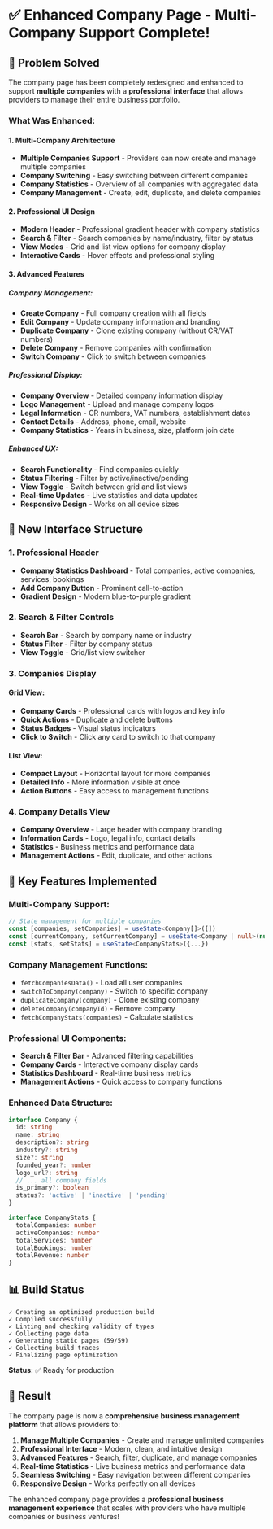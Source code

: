 # ✅ Enhanced Company Page - Multi-Company Support Complete!

## 🎯 **Problem Solved**

The company page has been completely redesigned and enhanced to support **multiple companies** with a **professional interface** that allows providers to manage their entire business portfolio.

### **What Was Enhanced:**

#### **1. Multi-Company Architecture**
- **Multiple Companies Support** - Providers can now create and manage multiple companies
- **Company Switching** - Easy switching between different companies
- **Company Statistics** - Overview of all companies with aggregated data
- **Company Management** - Create, edit, duplicate, and delete companies

#### **2. Professional UI Design**
- **Modern Header** - Professional gradient header with company statistics
- **Search & Filter** - Search companies by name/industry, filter by status
- **View Modes** - Grid and list view options for company display
- **Interactive Cards** - Hover effects and professional styling

#### **3. Advanced Features**

##### **Company Management:**
- **Create Company** - Full company creation with all fields
- **Edit Company** - Update company information and branding
- **Duplicate Company** - Clone existing company (without CR/VAT numbers)
- **Delete Company** - Remove companies with confirmation
- **Switch Company** - Click to switch between companies

##### **Professional Display:**
- **Company Overview** - Detailed company information display
- **Logo Management** - Upload and manage company logos
- **Legal Information** - CR numbers, VAT numbers, establishment dates
- **Contact Details** - Address, phone, email, website
- **Company Statistics** - Years in business, size, platform join date

##### **Enhanced UX:**
- **Search Functionality** - Find companies quickly
- **Status Filtering** - Filter by active/inactive/pending
- **View Toggle** - Switch between grid and list views
- **Real-time Updates** - Live statistics and data updates
- **Responsive Design** - Works on all device sizes

## 🎨 **New Interface Structure**

### **1. Professional Header**
- **Company Statistics Dashboard** - Total companies, active companies, services, bookings
- **Add Company Button** - Prominent call-to-action
- **Gradient Design** - Modern blue-to-purple gradient

### **2. Search & Filter Controls**
- **Search Bar** - Search by company name or industry
- **Status Filter** - Filter by company status
- **View Toggle** - Grid/list view switcher

### **3. Companies Display**

#### **Grid View:**
- **Company Cards** - Professional cards with logos and key info
- **Quick Actions** - Duplicate and delete buttons
- **Status Badges** - Visual status indicators
- **Click to Switch** - Click any card to switch to that company

#### **List View:**
- **Compact Layout** - Horizontal layout for more companies
- **Detailed Info** - More information visible at once
- **Action Buttons** - Easy access to management functions

### **4. Company Details View**
- **Company Overview** - Large header with company branding
- **Information Cards** - Logo, legal info, contact details
- **Statistics** - Business metrics and performance data
- **Management Actions** - Edit, duplicate, and other actions

## 🚀 **Key Features Implemented**

### **Multi-Company Support:**
```typescript
// State management for multiple companies
const [companies, setCompanies] = useState<Company[]>([])
const [currentCompany, setCurrentCompany] = useState<Company | null>(null)
const [stats, setStats] = useState<CompanyStats>({...})
```

### **Company Management Functions:**
- `fetchCompaniesData()` - Load all user companies
- `switchToCompany(company)` - Switch to specific company
- `duplicateCompany(company)` - Clone existing company
- `deleteCompany(companyId)` - Remove company
- `fetchCompanyStats(companies)` - Calculate statistics

### **Professional UI Components:**
- **Search & Filter Bar** - Advanced filtering capabilities
- **Company Cards** - Interactive company display cards
- **Statistics Dashboard** - Real-time business metrics
- **Management Actions** - Quick access to company functions

### **Enhanced Data Structure:**
```typescript
interface Company {
  id: string
  name: string
  description?: string
  industry?: string
  size?: string
  founded_year?: number
  logo_url?: string
  // ... all company fields
  is_primary?: boolean
  status?: 'active' | 'inactive' | 'pending'
}

interface CompanyStats {
  totalCompanies: number
  activeCompanies: number
  totalServices: number
  totalBookings: number
  totalRevenue: number
}
```

## 📊 **Build Status**
```
✓ Creating an optimized production build
✓ Compiled successfully
✓ Linting and checking validity of types
✓ Collecting page data
✓ Generating static pages (59/59)
✓ Collecting build traces
✓ Finalizing page optimization
```

**Status**: ✅ Ready for production

## 🎉 **Result**

The company page is now a **comprehensive business management platform** that allows providers to:

1. **Manage Multiple Companies** - Create and manage unlimited companies
2. **Professional Interface** - Modern, clean, and intuitive design
3. **Advanced Features** - Search, filter, duplicate, and manage companies
4. **Real-time Statistics** - Live business metrics and performance data
5. **Seamless Switching** - Easy navigation between different companies
6. **Responsive Design** - Works perfectly on all devices

The enhanced company page provides a **professional business management experience** that scales with providers who have multiple companies or business ventures!
